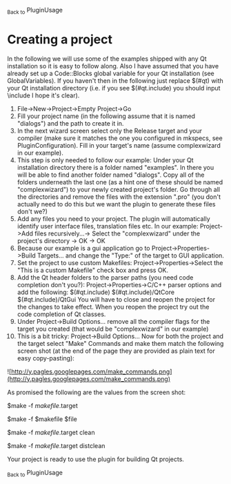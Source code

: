<sub>Back to</sub> PluginUsage

# Creating a project #
In the following we will use some of the examples shipped with any Qt installation so it is easy to follow along. Also I have assumed that you have already set up a Code::Blocks global variable for your Qt installation (see GlobalVariables). If you haven't then in the following just replace $(#qt) with your Qt installation directory (i.e. if you see $(#qt.include) you should input <your path to Qt>\include I hope it's clear).

  1. File->New->Project->Empty Project->Go
  1. Fill your project name (in the following assume that it is named "dialogs") and the path to create it in.
  1. In the next wizard screen select only the Release target and your compiler (make sure it matches the one you configured in mkspecs, see PluginConfiguration). Fill in your target's name (assume complexwizard in our example).
  1. This step is only needed to follow our example: Under your Qt installation directory there is a folder named "examples". In there you will be able to find another folder named "dialogs". Copy all of the folders underneath the last one (as a hint one of these should be named "complexwizard") to your newly created project's folder. Go through all the directories and remove the files with the extension ".pro" (you don't actually need to do this but we want the plugin to generate these files don't we?)
  1. Add any files you need to your project. The plugin will automatically identify user interface files, translation files etc. In our example: Project->Add files recursively...-> Select the "complexwizard" under the project's directory -> OK -> OK
  1. Because our example is a gui application go to Project->Properties->Build Targets... and change the "Type:" of the target to GUI application.
  1. Set the project to use custom Makefiles: Project->Properties->Select the "This is a custom Makefile" check box and press OK.
  1. Add the Qt header folders to the parser paths (you need code completion don't you?): Project->Properties->C/C++ parser options and add the following: $(#qt.include) $(#qt.include)/QtCore $(#qt.include)/QtGui You will have to close and reopen the project  for the changes to take effect. When you reopen the project try out the code completion of Qt classes.
  1. Under Project->Build Options... remove all the compiler flags for the target you created (that would be "complexwizard" in our example)
  1. This is a bit tricky: Project->Build Options... Now for both the project and the target select "Make" Commands and make them match the following screen shot (at the end of the page they are provided as plain text for easy copy-pasting):

![http://y.pagles.googlepages.com/make_commands.png](http://y.pagles.googlepages.com/make_commands.png)

As promised the following are the values from the screen shot:

$make -f $makefile.$target

$make -f $makefile $file

$make -f $makefile.$target clean

$make -f $makefile.$target distclean

Your project is ready to use the plugin for building Qt projects.

<sub>Back to</sub> PluginUsage